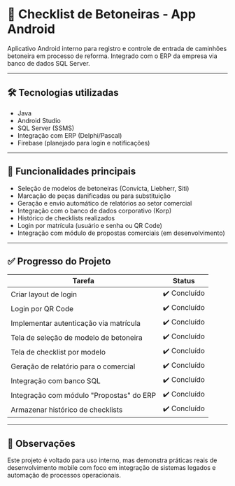 # 📱 Checklist de Betoneiras - App Android

Aplicativo Android interno para registro e controle de entrada de caminhões betoneira em processo de reforma. Integrado com o ERP da empresa via banco de dados SQL Server.

---

## 🛠️ Tecnologias utilizadas
- Java
- Android Studio
- SQL Server (SSMS)
- Integração com ERP (Delphi/Pascal)
- Firebase (planejado para login e notificações)

---

## 🎯 Funcionalidades principais
- Seleção de modelos de betoneiras (Convicta, Liebherr, Siti)
- Marcação de peças danificadas ou para substituição
- Geração e envio automático de relatórios ao setor comercial
- Integração com o banco de dados corporativo (Korp)
- Histórico de checklists realizados
- Login por matrícula (usuário e senha ou QR Code)
- Integração com módulo de propostas comerciais (em desenvolvimento)

---

## ✅ Progresso do Projeto

| Tarefa                                      | Status       |
|--------------------------------------------|--------------|
| Criar layout de login                      | ✔️ Concluído |
| Login por QR Code                          | ✔️ Concluído |
| Implementar autenticação via matrícula     | ✔️ Concluído |
| Tela de seleção de modelo de betoneira     | ✔️ Concluído |
| Tela de checklist por modelo               | ✔️ Concluído |
| Geração de relatório para o comercial      | ✔️ Concluído |
| Integração com banco SQL                   | ✔️ Concluído |
| Integração com módulo "Propostas" do ERP   | ✔️ Concluído |
| Armazenar histórico de checklists          | ✔️ Concluído |

---

## 📌 Observações

Este projeto é voltado para uso interno, mas demonstra práticas reais de desenvolvimento mobile com foco em integração de sistemas legados e automação de processos operacionais.

